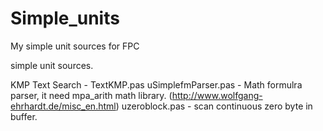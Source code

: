 # Simple_units
My simple unit sources for FPC

simple unit sources.

KMP Text Search - TextKMP.pas
uSimplefmParser.pas - Math formulra parser, it need mpa_arith math library. (http://www.wolfgang-ehrhardt.de/misc_en.html)
uzeroblock.pas - scan continuous zero byte in buffer.

